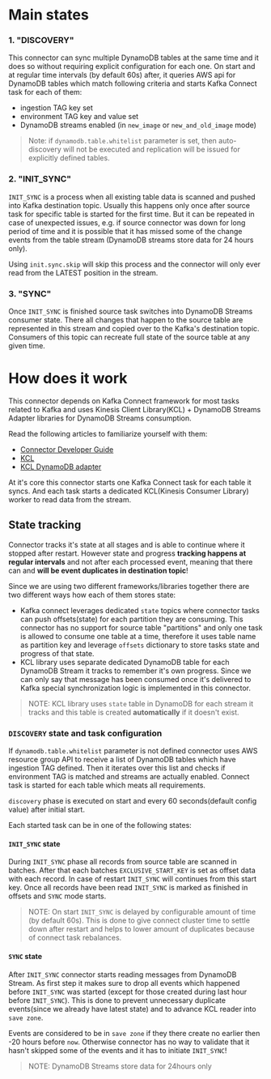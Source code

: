
# Main states

### 1. "DISCOVERY"

This connector can sync multiple DynamoDB tables at the same time and it does so without requiring explicit configuration for each one. On start and at regular time intervals (by default 60s) after, it queries AWS api for DynamoDB tables which match following criteria and starts Kafka Connect task for each of them:
* ingestion TAG key set
* environment TAG key and value set
* DynamoDB streams enabled (in `new_image` or `new_and_old_image` mode)

> Note: if `dynamodb.table.whitelist` parameter is set, then auto-discovery will not be executed and replication will be issued for explicitly defined tables.
### 2. "INIT_SYNC"

`INIT_SYNC` is a process when all existing table data is scanned and pushed into Kafka destination topic. Usually this happens only once after source task for specific table is started for the first time. But it can be repeated in case of unexpected issues, e.g. if source connector was down for long period of time and it is possible that it has missed some of the change events from the table stream (DynamoDB streams store data for 24 hours only). 

Using `init.sync.skip` will skip this process and the connector will only ever read from the LATEST position in the stream.

### 3. "SYNC"

Once `INIT_SYNC` is finished source task switches into DynamoDB Streams consumer state. There all changes that happen to the source table are represented in this stream and copied over to the Kafka's destination topic. Consumers of this topic can recreate full state of the source table at any given time.

# How does it work

This connector depends on Kafka Connect framework for most tasks related to Kafka and uses Kinesis Client Library(KCL) + DynamoDB Streams Adapter libraries for DynamoDB Streams consumption. 

Read the following articles to familiarize yourself with them:
* [Connector Developer Guide](https://docs.confluent.io/current/connect/devguide.html)
* [KCL](https://docs.aws.amazon.com/streams/latest/dev/developing-consumers-with-kcl.html)
* [KCL DynamoDB adapter](https://docs.aws.amazon.com/amazondynamodb/latest/developerguide/Streams.KCLAdapter.html)

At it's core this connector starts one Kafka Connect task for each table it syncs. And each task starts a dedicated KCL(Kinesis Consumer Library) worker to read data from the stream. 

## State tracking 

Connector tracks it's state at all stages and is able to continue where it stopped after restart. However state and progress **tracking happens at regular intervals** and not after each processed event, meaning that there can and **will be event duplicates in destination topic**!

Since we are using two different frameworks/libraries together there are two different ways how each of them stores state:
* Kafka connect leverages dedicated `state` topics where connector tasks can push offsets(state) for each partition they are consuming. This connector has no support for source table "partitions" and only one task is allowed to consume one table at a time, therefore it uses table name as partition key and leverage `offsets` dictionary to store tasks state and progress of that state.
* KCL library uses separate dedicated DynamoDB table for each DynamoDB Stream it tracks to remember it's own progress. Since we can only say that message has been consumed once it's delivered to Kafka special synchronization logic is implemented in this connector.
  
> NOTE: KCL library uses `state` table in DynamoDB for each stream it tracks and this table is created **automatically** if it doesn't exist.

### `DISCOVERY` state and task configuration

If `dynamodb.table.whitelist` parameter is not defined connector uses AWS resource group API to receive a list of DynamoDB tables which have ingestion TAG defined. Then it iterates over this list and checks if environment TAG is matched and streams are actually enabled. Connect task is started for each table which meats all requirements.

`discovery` phase is executed on start and every 60 seconds(default config value) after initial start. 

Each started task can be in one of the following states:

 #### `INIT_SYNC` state 

During `INIT_SYNC` phase all records from source table are scanned in batches. After that each batches `EXCLUSIVE_START_KEY` is set as offset data with each record. In case of restart `INIT_SYNC` will continues from this start key. Once all records have been read `INIT_SYNC` is marked as finished in offsets and `SYNC` mode starts. 

> NOTE: On start `INIT_SYNC` is delayed by configurable amount of time (by default 60s). This is done to give connect cluster time to settle down after restart and helps to lower amount of duplicates because of connect task rebalances.

#### `SYNC` state

After `INIT_SYNC` connector starts reading messages from DynamoDB Stream. As first step it makes sure to drop all events which happened before `INIT_SYNC` was started (except for those created during last hour before `INIT_SYNC`). This is done to prevent unnecessary duplicate events(since we already have latest state) and to advance KCL reader into `save zone`. 

Events are considered to be in `save zone` if they there create no earlier then -20 hours before `now`. Otherwise connector has no way to validate that it hasn't skipped some of the events and it has to initiate `INIT_SYNC`!

> NOTE: DynamoDB Streams store data for 24hours only
